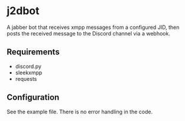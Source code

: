 # j2dbot

A jabber bot that receives xmpp messages from a configured JID, then posts the received message to the Discord channel via a webhook.

## Requirements

* discord.py
* sleekxmpp
* requests

## Configuration

See the example file. There is no error handling in the code.
